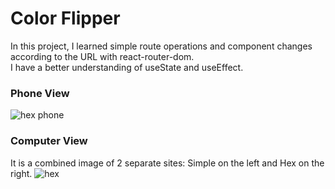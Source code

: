 # Color Flipper

In this project, I learned simple route operations and component changes according to the URL with react-router-dom. <br>
I have a better understanding of useState and useEffect.

### Phone View 
![hex phone](https://github.com/MetinKb/react-color-flipper/assets/114526516/81dc6591-2bb5-45cc-9ca8-d84cdb910efd)

### Computer View
It is a combined image of 2 separate sites: Simple on the left and Hex on the right.
![hex](https://github.com/MetinKb/react-color-flipper/assets/114526516/0b512f5d-46ba-4192-a32f-082541550550)

